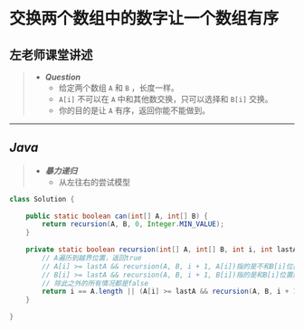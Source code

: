 # 交换两个数组中的数字让一个数组有序

## 左老师课堂讲述

> - ***Question***
>   - 给定两个数组 `A` 和 `B` ，长度一样。
>   - `A[i]` 不可以在 `A` 中和其他数交换，只可以选择和 `B[i]` 交换。
>   - 你的目的是让 `A` 有序，返回你能不能做到。

---

## *Java*

> - ***暴力递归***
>   - 从左往右的尝试模型

```java
class Solution {
    
    public static boolean can(int[] A, int[] B) {
        return recursion(A, B, 0, Integer.MIN_VALUE);
    }
    
    private static boolean recursion(int[] A, int[] B, int i, int lastA) {
        // A遍历到越界位置，返回true
        // A[i] >= lastA && recursion(A, B, i + 1, A[i])指的是不和B[i]位置的数字交换，且当前位置升序
        // B[i] >= lastA && recursion(A, B, i + 1, B[i])指的是和B[i]位置的数字交换，且当前位置交换后升序
        // 除此之外的所有情况都是false
        return i == A.length || (A[i] >= lastA && recursion(A, B, i + 1, A[i])) || (B[i] >= lastA && recursion(A, B, i + 1, B[i]));
    }
    
}
```
